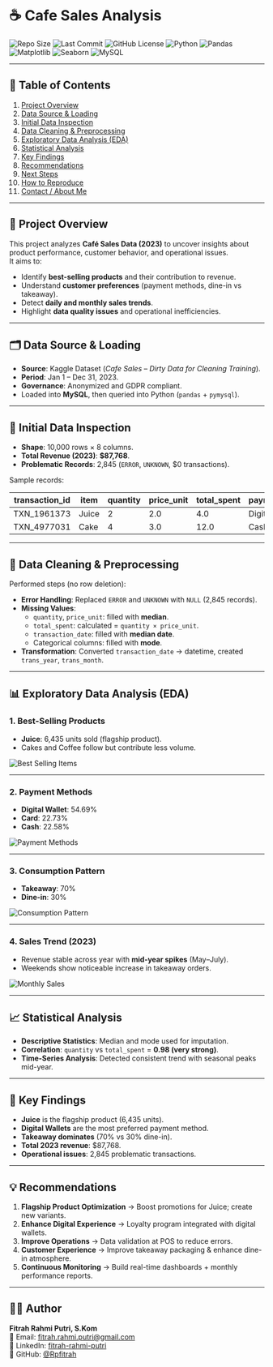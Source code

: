 # ☕ Cafe Sales Analysis

![Repo Size](https://img.shields.io/github/repo-size/Rpfitrah/Cafe-Sales)
![Last Commit](https://img.shields.io/github/last-commit/Rpfitrah/Cafe-Sales)
![GitHub License](https://img.shields.io/github/license/Rpfitrah/Cafe-Sales)
![Python](https://img.shields.io/badge/Python-3.9-blue?logo=python)
![Pandas](https://img.shields.io/badge/Pandas-Data--Analysis-yellowgreen)
![Matplotlib](https://img.shields.io/badge/Matplotlib-Visualization-red)
![Seaborn](https://img.shields.io/badge/Seaborn-EDA-blueviolet)
![MySQL](https://img.shields.io/badge/MySQL-Database-lightgrey)

---

## 📑 Table of Contents
1. [Project Overview](#-project-overview)  
2. [Data Source & Loading](#-data-source--loading)  
3. [Initial Data Inspection](#-initial-data-inspection)  
4. [Data Cleaning & Preprocessing](#-data-cleaning--preprocessing)  
5. [Exploratory Data Analysis (EDA)](#-exploratory-data-analysis-eda)  
6. [Statistical Analysis](#-statistical-analysis)  
7. [Key Findings](#-key-findings)  
8. [Recommendations](#-recommendations)  
9. [Next Steps](#-next-steps)  
10. [How to Reproduce](#-how-to-reproduce)  
11. [Contact / About Me](#-contact--about-me)

---

## 📌 Project Overview
This project analyzes **Café Sales Data (2023)** to uncover insights about product performance, customer behavior, and operational issues.  
It aims to:
- Identify **best-selling products** and their contribution to revenue.  
- Understand **customer preferences** (payment methods, dine-in vs takeaway).  
- Detect **daily and monthly sales trends**.  
- Highlight **data quality issues** and operational inefficiencies.  

---

## 🗂 Data Source & Loading
- **Source**: Kaggle Dataset (*Cafe Sales – Dirty Data for Cleaning Training*).  
- **Period**: Jan 1 – Dec 31, 2023.  
- **Governance**: Anonymized and GDPR compliant.  
- Loaded into **MySQL**, then queried into Python (`pandas` + `pymysql`).  

---

## 🔎 Initial Data Inspection
- **Shape**: 10,000 rows × 8 columns.  
- **Total Revenue (2023)**: **$87,768**.  
- **Problematic Records**: 2,845 (`ERROR`, `UNKNOWN`, $0 transactions).  

Sample records:  

| transaction_id | item   | quantity | price_unit | total_spent | payment_method | location   | transaction_date |
|----------------|--------|----------|------------|-------------|----------------|------------|------------------|
| TXN_1961373    | Juice  | 2        | 2.0        | 4.0         | Digital Wallet | Takeaway   | 2023-09-08       |
| TXN_4977031    | Cake   | 4        | 3.0        | 12.0        | Cash           | In-store   | 2023-05-16       |

---

## 🧹 Data Cleaning & Preprocessing
Performed steps (no row deletion):  
- **Error Handling**: Replaced `ERROR` and `UNKNOWN` with `NULL` (2,845 records).  
- **Missing Values**:  
  - `quantity`, `price_unit`: filled with **median**.  
  - `total_spent`: calculated = `quantity × price_unit`.  
  - `transaction_date`: filled with **median date**.  
  - Categorical columns: filled with **mode**.  
- **Transformation**: Converted `transaction_date` → datetime, created `trans_year`, `trans_month`.  

---

## 📊 Exploratory Data Analysis (EDA)

### 1. Best-Selling Products
- **Juice**: 6,435 units sold (flagship product).  
- Cakes and Coffee follow but contribute less volume.  

![Best Selling Items](images/best_selling_items.png)

---

### 2. Payment Methods
- **Digital Wallet**: 54.69%  
- **Card**: 22.73%  
- **Cash**: 22.58%  

![Payment Methods](images/payment_methods.png)

---

### 3. Consumption Pattern
- **Takeaway**: 70%  
- **Dine-in**: 30%  

![Consumption Pattern](images/consumption_pattern.png)

---

### 4. Sales Trend (2023)
- Revenue stable across year with **mid-year spikes** (May–July).  
- Weekends show noticeable increase in takeaway orders.  

![Monthly Sales](images/monthly_sales.png)

---

## 📈 Statistical Analysis
- **Descriptive Statistics**: Median and mode used for imputation.  
- **Correlation**: `quantity` vs `total_spent` = **0.98 (very strong)**.  
- **Time-Series Analysis**: Detected consistent trend with seasonal peaks mid-year.  

---

## 🚀 Key Findings
- **Juice** is the flagship product (6,435 units).  
- **Digital Wallets** are the most preferred payment method.  
- **Takeaway dominates** (70% vs 30% dine-in).  
- **Total 2023 revenue**: $87,768.  
- **Operational issues**: 2,845 problematic transactions.  

---

## 💡 Recommendations
1. **Flagship Product Optimization** → Boost promotions for Juice; create new variants.  
2. **Enhance Digital Experience** → Loyalty program integrated with digital wallets.  
3. **Improve Operations** → Data validation at POS to reduce errors.  
4. **Customer Experience** → Improve takeaway packaging & enhance dine-in atmosphere.  
5. **Continuous Monitoring** → Build real-time dashboards + monthly performance reports.  

---

## 👩‍💻 Author

**Fitrah Rahmi Putri, S.Kom**  
📧 Email: fitrah.rahmi.putri@gmail.com  
🔗 LinkedIn: [fitrah-rahmi-putri](https://www.linkedin.com/in/fitrah-rahmi-putri-99711a157/)  
🔗 GitHub: [@Rpfitrah](https://github.com/Rpfitrah)
